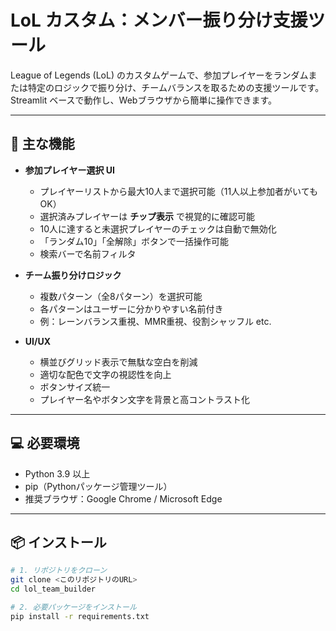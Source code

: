 # LoL カスタム：メンバー振り分け支援ツール

League of Legends (LoL) のカスタムゲームで、参加プレイヤーをランダムまたは特定のロジックで振り分け、チームバランスを取るための支援ツールです。  
Streamlit ベースで動作し、Webブラウザから簡単に操作できます。

---

## 📌 主な機能
- **参加プレイヤー選択 UI**
  - プレイヤーリストから最大10人まで選択可能（11人以上参加者がいてもOK）
  - 選択済みプレイヤーは **チップ表示** で視覚的に確認可能
  - 10人に達すると未選択プレイヤーのチェックは自動で無効化
  - 「ランダム10」「全解除」ボタンで一括操作可能
  - 検索バーで名前フィルタ

- **チーム振り分けロジック**
  - 複数パターン（全8パターン）を選択可能
  - 各パターンはユーザーに分かりやすい名前付き
  - 例：レーンバランス重視、MMR重視、役割シャッフル etc.

- **UI/UX**
  - 横並びグリッド表示で無駄な空白を削減
  - 適切な配色で文字の視認性を向上
  - ボタンサイズ統一
  - プレイヤー名やボタン文字を背景と高コントラスト化

---

## 💻 必要環境
- Python 3.9 以上
- pip（Pythonパッケージ管理ツール）
- 推奨ブラウザ：Google Chrome / Microsoft Edge

---

## 📦 インストール
```bash
# 1. リポジトリをクローン
git clone <このリポジトリのURL>
cd lol_team_builder

# 2. 必要パッケージをインストール
pip install -r requirements.txt
